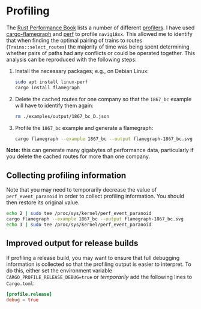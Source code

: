 # Profiling

The [Rust Performance Book](https://nnethercote.github.io/perf-book/) lists a number of different [profilers](https://nnethercote.github.io/perf-book/profiling.html).
I have used [cargo-flamegraph](https://github.com/flamegraph-rs/flamegraph) and [perf](https://perf.wiki.kernel.org/index.php/Main_Page) to profile `navig18xx`.
This allowed me to identify that when finding the optimal pairing of trains to routes (`Trains::select_routes`) the majority of time was being spent determining whether pairs of paths had any conflicts or could be operated together.
This analysis can be reproduced with the following steps:

1. Install the necessary packages; e.g., on Debian Linux:

   ```sh
   sudo apt install linux-perf
   cargo install flamegraph
   ```

2. Delete the cached routes for one company so that the `1867_bc` example will have to identify them again:

   ```sh
   rm ./examples/output/1867_bc_D.json
   ```

3. Profile the `1867_bc` example and generate a flamegraph:

   ```sh
   cargo flamegraph --example 1867_bc --output flamegraph-1867_bc.svg
   ```

**Note:** this can generate many gigabytes of performance data, particularly if you delete the cached routes for more than one company.

## Collecting profiling information

Note that you may need to temporarily decrease the value of `perf_event_paranoid` in order to collect profiling information.
You should then restore its original value.

```sh
echo 2 | sudo tee /proc/sys/kernel/perf_event_paranoid
cargo flamegraph --example 1867_bc --output flamegraph-1867_bc.svg
echo 3 | sudo tee /proc/sys/kernel/perf_event_paranoid
```

## Improved output for release builds

If profiling a release build, you may want to ensure that full debugging information is collected so that the profiling output is easier to interpret.
To do this, either set the environment variable `CARGO_PROFILE_RELEASE_DEBUG=true` or *temporarily* add the following lines to `Cargo.toml`:

```toml
[profile.release]
debug = true
```
